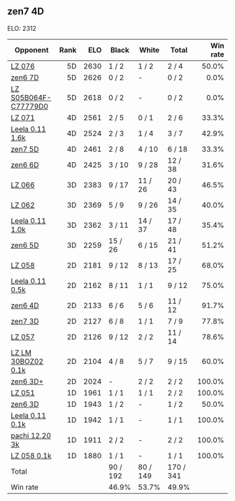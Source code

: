 ## zen7 4D ##

ELO: 2312

Opponent | Rank | ELO | Black | White | Total | Win rate
---------|-----:|----:|-------|-------|-------|-------:
[LZ 076](LZ%20076.md) | 5D | 2630 | 1 / 2 | 1 / 2 | 2 / 4 | 50.0%
[zen6 7D](zen6%207D.md) | 5D | 2626 | 0 / 2 | - | 0 / 2 | 0.0%
[LZ S05B064F-C77779D0](LZ%20S05B064F-C77779D0.md) | 5D | 2618 | 0 / 2 | - | 0 / 2 | 0.0%
[LZ 071](LZ%20071.md) | 4D | 2561 | 2 / 5 | 0 / 1 | 2 / 6 | 33.3%
[Leela 0.11 1.6k](Leela%200.11%201.6k.md) | 4D | 2524 | 2 / 3 | 1 / 4 | 3 / 7 | 42.9%
[zen7 5D](zen7%205D.md) | 4D | 2461 | 2 / 8 | 4 / 10 | 6 / 18 | 33.3%
[zen6 6D](zen6%206D.md) | 4D | 2425 | 3 / 10 | 9 / 28 | 12 / 38 | 31.6%
[LZ 066](LZ%20066.md) | 3D | 2383 | 9 / 17 | 11 / 26 | 20 / 43 | 46.5%
[LZ 062](LZ%20062.md) | 3D | 2369 | 5 / 9 | 9 / 26 | 14 / 35 | 40.0%
[Leela 0.11 1.0k](Leela%200.11%201.0k.md) | 3D | 2362 | 3 / 11 | 14 / 37 | 17 / 48 | 35.4%
[zen6 5D](zen6%205D.md) | 3D | 2259 | 15 / 26 | 6 / 15 | 21 / 41 | 51.2%
[LZ 058](LZ%20058.md) | 2D | 2181 | 9 / 12 | 8 / 13 | 17 / 25 | 68.0%
[Leela 0.11 0.5k](Leela%200.11%200.5k.md) | 2D | 2162 | 8 / 11 | 1 / 1 | 9 / 12 | 75.0%
[zen6 4D](zen6%204D.md) | 2D | 2133 | 6 / 6 | 5 / 6 | 11 / 12 | 91.7%
[zen7 3D](zen7%203D.md) | 2D | 2127 | 6 / 8 | 1 / 1 | 7 / 9 | 77.8%
[LZ 057](LZ%20057.md) | 2D | 2126 | 9 / 12 | 2 / 2 | 11 / 14 | 78.6%
[LZ LM 30BOZ02 0.1k](LZ%20LM%2030BOZ02%200.1k.md) | 2D | 2104 | 4 / 8 | 5 / 7 | 9 / 15 | 60.0%
[zen6 3D+](zen6%203D+.md) | 2D | 2024 | - | 2 / 2 | 2 / 2 | 100.0%
[LZ 051](LZ%20051.md) | 1D | 1961 | 1 / 1 | 1 / 1 | 2 / 2 | 100.0%
[zen6 3D](zen6%203D.md) | 1D | 1943 | 1 / 2 | - | 1 / 2 | 50.0%
[Leela 0.11 0.1k](Leela%200.11%200.1k.md) | 1D | 1942 | 1 / 1 | - | 1 / 1 | 100.0%
[pachi 12.20 3k](pachi%2012.20%203k.md) | 1D | 1911 | 2 / 2 | - | 2 / 2 | 100.0%
[LZ 058 0.1k](LZ%20058%200.1k.md) | 1D | 1880 | 1 / 1 | - | 1 / 1 | 100.0%
Total | | | 90 / 192 | 80 / 149 | 170 / 341 | 
Win rate| | | 46.9% | 53.7% | 49.9% | 
